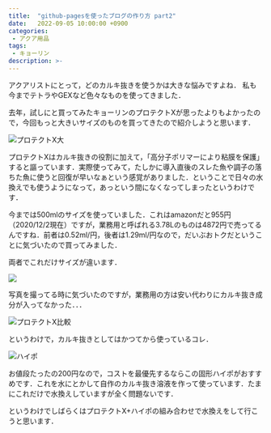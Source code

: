```yaml
---
title:  "github-pagesを使ったブログの作り方 part2"
date:   2022-09-05 10:00:00 +0900
categories: 
 - アクア用品
tags:
 - キョーリン
description: >-
---
```



アクアリストにとって，どのカルキ抜きを使うかは大きな悩みですよね． 私も今までテトラやGEXなど色々なものを使ってきました．

去年，試しにと買ってみたキョーリンのプロテクトXが思ったよりもよかったので，今回もっと大きいサイズのものを買ってきたので紹介しようと思います．

![プロテクトX大](/assets/image/image_post/14.jpg)

プロテクトXはカルキ抜きの役割に加えて，「高分子ポリマーにより粘膜を保護」すると謳っています．実際使ってみて，たしかに導入直後のスレた魚や調子の落ちた魚に使うと回復が早いなぁという感覚がありました．ということで日々の水換えでも使うようになって，あっという間になくなってしまったというわけです．

今までは500mlのサイズを使っていました．これはamazonだと955円（2020/12/2現在）ですが，業務用と呼ばれる3.78Lのものは4872円で売ってるんですね．前者は0.52ml/円，後者は1.29ml/円なので，だいぶおトクだということに気づいたので買ってみました．


両者でこれだけサイズが違います．

![](/assets/image/image_post/15.jpg)

写真を撮ってる時に気づいたのですが，業務用の方は安い代わりにカルキ抜き成分が入ってなかった．．．

![プロテクトX比較](/assets/image/image_post/11.jpg)

というわけで，カルキ抜きとしてはかつてから使っているコレ．

![ハイポ](/assets/image/image_post/13.jpg)


お値段たったの200円なので，コストを最優先するならこの固形ハイポがおすすめです．これを水にとかして自作のカルキ抜き溶液を作って使っています．たまにこれだけで水換えしていますが全く問題ないです．


というわけでしばらくはプロテクトX+ハイポの組み合わせで水換えをして行こうと思います．
